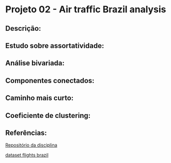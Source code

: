 # **Projeto 02 - Air traffic Brazil analysis**

## **Descrição:**

## **Estudo sobre assortatividade:**

## **Análise bivariada:**

## **Componentes conectados:**

## **Caminho mais curto:**

## **Coeficiente de clustering:**

## **Referências:**
[Repositório da disciplina](https://github.com/ivanovitchm/datastructure)

[dataset flights brazil](github.com/alvarofpp/dataset-flights-brazil)
